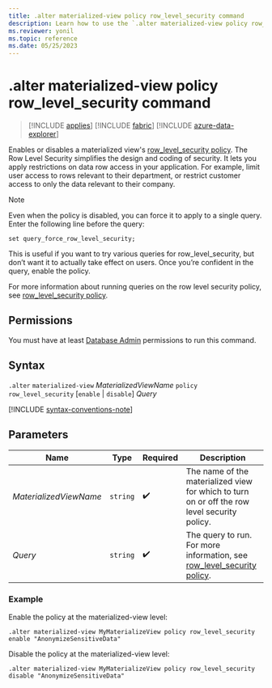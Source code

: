 ```yaml
---
title: .alter materialized-view policy row_level_security command
description: Learn how to use the `.alter materialized-view policy row_level_security` command to enable or disable the materialized view's row level security policy.
ms.reviewer: yonil
ms.topic: reference
ms.date: 05/25/2023
---
```

# .alter materialized-view policy row_level_security command

> [!INCLUDE [applies](../includes/applies-to-version/applies.md)] [!INCLUDE [fabric](../includes/applies-to-version/fabric.md)] [!INCLUDE [azure-data-explorer](../includes/applies-to-version/azure-data-explorer.md)]

Enables or disables a materialized view's [row_level_security policy](row-level-security-policy.md). The Row Level Security simplifies the design and coding of security. It lets you apply restrictions on data row access in your application. For example, limit user access to rows relevant to their department, or restrict customer access to only the data relevant to their company.

> [!NOTE]
> Even when the policy is disabled, you can force it to apply to a single query. Enter the following line before the query:
>
> `set query_force_row_level_security;`
>
> This is useful if you want to try various queries for row_level_security, but don’t want it to actually take effect on users. Once you’re confident in the query, enable the policy.

For more information about running queries on the row level security policy, see [row_level_security policy](row-level-security-policy.md).

## Permissions

You must have at least [Database Admin](../access-control/role-based-access-control.md) permissions to run this command.

## Syntax

`.alter` `materialized-view` *MaterializedViewName* `policy` `row_level_security` [`enable` | `disable`] *Query*

[!INCLUDE [syntax-conventions-note](../includes/syntax-conventions-note.md)]

## Parameters

|Name|Type|Required|Description|
|--|--|--|--|
|*MaterializedViewName*| `string` | :heavy_check_mark:|The name of the materialized view for which to turn on or off the row level security policy.|
|*Query*| `string` |  :heavy_check_mark: | The query to run. For more information, see [row_level_security policy](row-level-security-policy.md).|

### Example

Enable the policy at the materialized-view level:

```kusto
.alter materialized-view MyMaterializeView policy row_level_security enable "AnonymizeSensitiveData"
```

Disable the policy at the materialized-view level:

```kusto
.alter materialized-view MyMaterializeView policy row_level_security disable "AnonymizeSensitiveData"
```
